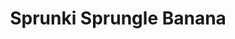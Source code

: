 ---
slug: sprunki-sprungle-banana
title: Sprunki Sprungle Banana
description: "Sprunki Sprungle Banana is an exciting online game. Play for free directly in your browser!"
icon: /images/popular_mods/Sprunki Sprungle Banana.png
url: https://wowtbc.net/sprunkin/Sprunki-sprungle-banana/index.html
previewImage: /images/popular_mods/Sprunki Sprungle Banana.png
type: popular mods

# SEO配置
seo:
  title: "Sprunki Sprungle Banana - Play Free Online Game | Fun Browser Games"
  description: "Sprunki Sprungle Banana - Play this fun online game for free in your browser. No download required!"
  ogImage: "/images/popular_mods/Sprunki Sprungle Banana.png"
  keywords: "sprunki-sprungle-banana, online game, browser game, free game, popular mods game, play online"

videoUrls:
  - https://www.youtube.com/embed/example1
  - https://www.youtube.com/embed/example2

whyPlay:
  title: "Why Play Sprunki Sprungle Banana?"
  items:
    - "Immersive Gameplay: Sprunki Sprungle Banana offers an engaging and immersive gaming experience that will keep you entertained for hours"
    - "Challenging Levels: Test your skills with increasingly difficult challenges and obstacles"
    - "Beautiful Graphics: Enjoy stunning visuals and smooth animations that bring the game world to life"
    - "Regular Updates: New content and features are added regularly to keep the game fresh and exciting"
    - "Free to Play: Experience all the fun without spending a penny"
    - "Community Features: Connect with other players, share strategies, and compete for high scores"
    - "Cross-Platform: Play on any device with a web browser, no downloads required"

features:
  title: "Key Features of Sprunki Sprungle Banana"
  image: "/images/popular_mods/Sprunki Sprungle Banana.png"
  items:
    - "Intuitive Controls: Easy to learn controls make Sprunki Sprungle Banana accessible for players of all skill levels"
    - "Multiple Game Modes: Enjoy various gameplay options that provide different challenges and experiences"
    - "Character Customization: Personalize your gaming experience with unique characters and items"
    - "Achievement System: Complete special tasks to earn rewards and recognition"
    - "Leaderboards: Compete with players worldwide and see who can achieve the highest scores"

characteristics:
  title: "Game Characteristics"
  image: "/images/popular_mods/Sprunki Sprungle Banana.png"
  items:
    - "Genre: Popular mods game with elements of strategy and skill"
    - "Difficulty: Suitable for both casual gamers and those seeking a challenge"
    - "Play Time: Quick sessions or extended gameplay, depending on your preference"
    - "Art Style: Vibrant and engaging visuals that enhance the gaming experience"
    - "Sound Design: Immersive audio that complements the gameplay perfectly"

info: "Sprunki Sprungle Banana is an exciting online game that offers players a unique and engaging gaming experience. With its intuitive controls, stunning visuals, and challenging gameplay, Sprunki Sprungle Banana provides hours of entertainment for players of all ages and skill levels. Whether you're looking for a quick gaming session during a break or an extended play session, Sprunki Sprungle Banana delivers an immersive experience that will keep you coming back for more. The game features multiple levels of increasing difficulty, ensuring that players are constantly challenged as they progress. With regular updates adding new content and features, Sprunki Sprungle Banana remains fresh and exciting, providing endless entertainment options for its growing community of players."

howToPlayIntro: "Welcome to Sprunki Sprungle Banana! This guide will walk you through the basics and help you master the game. Whether you're a beginner or looking to improve your skills, these tips and instructions will enhance your gaming experience."

howToPlaySteps:
  - title: "Getting Started"
    description: "Begin your Sprunki Sprungle Banana adventure by familiarizing yourself with the controls. Use your keyboard or mouse to navigate through the game interface. The tutorial will guide you through the basic mechanics and help you understand the objectives."
  - title: "Understanding the Objectives"
    description: "In Sprunki Sprungle Banana, your main goal is to progress through levels by completing specific objectives. Each level presents unique challenges that require different strategies and approaches."
  - title: "Mastering the Controls"
    description: "Practice using the controls to improve your precision and reaction time. Sprunki Sprungle Banana requires quick reflexes and strategic thinking to overcome obstacles and defeat opponents."
  - title: "Utilizing Power-ups"
    description: "Collect power-ups throughout the game to enhance your abilities and overcome difficult challenges. Each power-up offers unique advantages that can be crucial for success."
  - title: "Developing Strategies"
    description: "As you progress in Sprunki Sprungle Banana, develop effective strategies for different scenarios. Analyze patterns, anticipate challenges, and adapt your approach to maximize your performance."

faq:
  title: "Frequently Asked Questions about Sprunki Sprungle Banana"
  items:
    - question: "Is Sprunki Sprungle Banana free to play?"
      answer: "Yes, Sprunki Sprungle Banana is completely free to play directly in your web browser. No downloads or purchases are required to enjoy the full game experience."
    - question: "Can I play Sprunki Sprungle Banana on mobile devices?"
      answer: "Yes, Sprunki Sprungle Banana is optimized for both desktop and mobile play. You can enjoy the game on any device with a web browser and internet connection."
    - question: "Are there any in-game purchases?"
      answer: "While Sprunki Sprungle Banana is free to play, there may be optional in-game purchases available for cosmetic items or additional features that don't affect core gameplay."
    - question: "How often is Sprunki Sprungle Banana updated?"
      answer: "The developers regularly update Sprunki Sprungle Banana with new content, features, and improvements based on player feedback and game performance."
    - question: "Can I play Sprunki Sprungle Banana offline?"
      answer: "Currently, Sprunki Sprungle Banana requires an internet connection to play as it's a browser-based online game."
    - question: "Is Sprunki Sprungle Banana suitable for children?"
      answer: "Yes, Sprunki Sprungle Banana is designed to be family-friendly and suitable for players of all ages."
    - question: "How do I report bugs or issues?"
      answer: "If you encounter any problems while playing Sprunki Sprungle Banana, you can report them through the game's support page or contact the developers directly through their website."
    - question: "Still Have Questions?"
      answer: "If you have additional questions about Sprunki Sprungle Banana that aren't covered in this FAQ, please visit our support center or contact our customer service team for assistance."
---